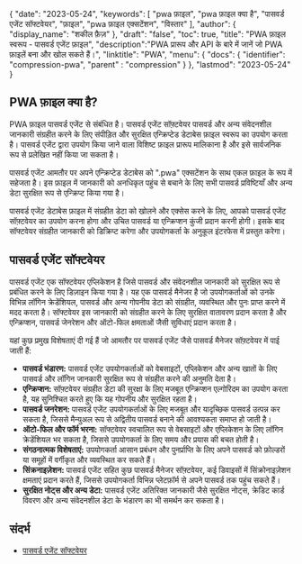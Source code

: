 {
"date": "2023-05-24",
  "keywords": [
"pwa फ़ाइल",
"pwa फ़ाइल क्या है",
"पासवर्ड एजेंट सॉफ्टवेयर",
"फ़ाइल",
"pwa फ़ाइल एक्सटेंशन",
"विस्तार"
],
  "author": {
"display_name": "शकील फ़ैज़"
},
"draft": "false",
"toc": true,
"title": "PWA फ़ाइल स्वरूप - पासवर्ड एजेंट फ़ाइल",
  "description":"PWA प्रारूप और API के बारे में जानें जो PWA फ़ाइलें बना और खोल सकते हैं।",
"linktitle": "PWA",
  "menu": {
    "docs": {
      "identifier": "compression-pwa",
"parent" : "compression"
}
},
"lastmod": "2023-05-24"
}

## PWA फ़ाइल क्या है?

PWA फ़ाइल पासवर्ड एजेंट से संबंधित है। पासवर्ड एजेंट सॉफ़्टवेयर पासवर्ड और अन्य संवेदनशील जानकारी संग्रहीत करने के लिए संपीड़ित और सुरक्षित एन्क्रिप्टेड डेटाबेस फ़ाइल स्वरूप का उपयोग करता है। पासवर्ड एजेंट द्वारा उपयोग किया जाने वाला विशिष्ट फ़ाइल प्रारूप मालिकाना है और इसे सार्वजनिक रूप से प्रलेखित नहीं किया जा सकता है।

पासवर्ड एजेंट आमतौर पर अपने एन्क्रिप्टेड डेटाबेस को ".pwa" एक्सटेंशन के साथ एकल फ़ाइल के रूप में सहेजता है। इस फ़ाइल में जानकारी को अनधिकृत पहुंच से बचाने के लिए सभी पासवर्ड प्रविष्टियाँ और अन्य डेटा सुरक्षित रूप से एन्क्रिप्ट किया गया है।

पासवर्ड एजेंट डेटाबेस फ़ाइल में संग्रहीत डेटा को खोलने और एक्सेस करने के लिए, आपको पासवर्ड एजेंट सॉफ़्टवेयर का उपयोग करना होगा और उचित पासवर्ड या एन्क्रिप्शन कुंजी प्रदान करनी होगी। इसके बाद सॉफ्टवेयर संग्रहीत जानकारी को डिक्रिप्ट करेगा और उपयोगकर्ता के अनुकूल इंटरफेस में प्रस्तुत करेगा।

## पासवर्ड एजेंट सॉफ्टवेयर

पासवर्ड एजेंट एक सॉफ्टवेयर एप्लिकेशन है जिसे पासवर्ड और संवेदनशील जानकारी को सुरक्षित रूप से प्रबंधित करने के लिए डिज़ाइन किया गया है। यह एक पासवर्ड मैनेजर है जो उपयोगकर्ताओं को उनके विभिन्न लॉगिन क्रेडेंशियल, पासवर्ड और अन्य गोपनीय डेटा को संग्रहीत, व्यवस्थित और पुनः प्राप्त करने में मदद करता है। सॉफ्टवेयर इस जानकारी को संग्रहीत करने के लिए सुरक्षित वातावरण प्रदान करता है और एन्क्रिप्शन, पासवर्ड जेनरेशन और ऑटो-फिल क्षमताओं जैसी सुविधाएं प्रदान करता है।

यहां कुछ प्रमुख विशेषताएं दी गई हैं जो आमतौर पर पासवर्ड एजेंट जैसे पासवर्ड मैनेजर सॉफ़्टवेयर में पाई जाती हैं:

- **पासवर्ड भंडारण:** पासवर्ड एजेंट उपयोगकर्ताओं को वेबसाइटों, एप्लिकेशन और अन्य खातों के लिए पासवर्ड और लॉगिन जानकारी सुरक्षित रूप से संग्रहीत करने की अनुमति देता है।
- **एन्क्रिप्शन:** सॉफ़्टवेयर संग्रहीत डेटा की सुरक्षा के लिए मजबूत एन्क्रिप्शन एल्गोरिदम का उपयोग करता है, यह सुनिश्चित करते हुए कि यह गोपनीय और सुरक्षित रहता है।
- **पासवर्ड जनरेशन:** पासवर्ड एजेंट उपयोगकर्ताओं के लिए मजबूत और यादृच्छिक पासवर्ड उत्पन्न कर सकता है, जिससे मैन्युअल रूप से अद्वितीय पासवर्ड बनाने की आवश्यकता समाप्त हो जाती है।
- **ऑटो-फिल और फॉर्म भरना:** सॉफ्टवेयर स्वचालित रूप से वेबसाइटों और एप्लिकेशन के लिए लॉगिन क्रेडेंशियल भर सकता है, जिससे उपयोगकर्ता के लिए समय और प्रयास की बचत होती है।
- **संगठनात्मक विशेषताएं:** उपयोगकर्ता आसान प्रबंधन और पुनर्प्राप्ति के लिए अपने पासवर्ड को फ़ोल्डरों या समूहों में वर्गीकृत और व्यवस्थित कर सकते हैं।
- **सिंक्रनाइज़ेशन:** पासवर्ड एजेंट सहित कुछ पासवर्ड मैनेजर सॉफ़्टवेयर, कई डिवाइसों में सिंक्रोनाइज़ेशन क्षमताएं प्रदान करते हैं, जिससे उपयोगकर्ता विभिन्न प्लेटफ़ॉर्म से अपने पासवर्ड तक पहुंच सकते हैं।
- **सुरक्षित नोट्स और अन्य डेटा:** पासवर्ड एजेंट अतिरिक्त जानकारी जैसे सुरक्षित नोट्स, क्रेडिट कार्ड विवरण और अन्य संवेदनशील डेटा के भंडारण का भी समर्थन कर सकता है।

## संदर्भ
* [पासवर्ड एजेंट सॉफ्टवेयर](https://moonsoftware.com/)

